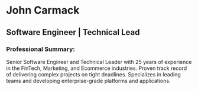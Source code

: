 # John Carmack

## Software Engineer | Technical Lead

### Professional Summary:

Senior Software Engineer and Technical Leader with 25 years of experience in the FinTech, Marketing, and Ecommerce industries. Proven track record of delivering complex projects on tight deadlines. Specializes in leading teams and developing enterprise-grade platforms and applications. 

